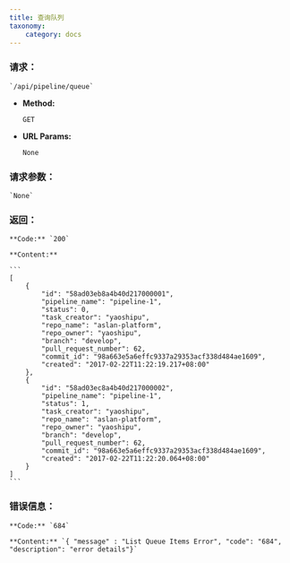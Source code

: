 ```yaml
---
title: 查询队列
taxonomy:
    category: docs
---
```


### 请求：

    `/api/pipeline/queue`

* **Method:**

    `GET`

* **URL Params:**

	`None`

### 请求参数：

    `None`

### 返回：

	**Code:** `200`

	**Content:** 
	
	```
    [
        {
            "id": "58ad03eb8a4b40d217000001",
            "pipeline_name": "pipeline-1",
            "status": 0,
            "task_creator": "yaoshipu",
            "repo_name": "aslan-platform",
            "repo_owner": "yaoshipu",
            "branch": "develop",
            "pull_request_number": 62,
            "commit_id": "98a663e5a6effc9337a29353acf338d484ae1609",
            "created": "2017-02-22T11:22:19.217+08:00"
        },
        {
            "id": "58ad03ec8a4b40d217000002",
            "pipeline_name": "pipeline-1",
            "status": 1,
            "task_creator": "yaoshipu",
            "repo_name": "aslan-platform",
            "repo_owner": "yaoshipu",
            "branch": "develop",
            "pull_request_number": 62,
            "commit_id": "98a663e5a6effc9337a29353acf338d484ae1609",
            "created": "2017-02-22T11:22:20.064+08:00"
        }
    ]
	```	

### 错误信息：

	**Code:** `684`
  	
  	**Content:** `{ "message" : "List Queue Items Error", "code": "684", "description": "error details"}`
